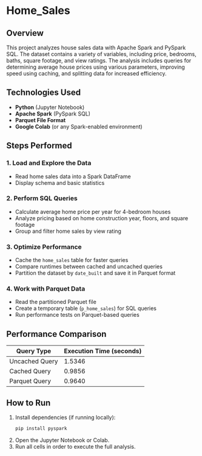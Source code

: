 # Home_Sales

## Overview
This project analyzes house sales data with Apache Spark and PySpark SQL. The dataset contains a variety of variables, including price, bedrooms, baths, square footage, and view ratings. The analysis includes queries for determining average house prices using various parameters, improving speed using caching, and splitting data for increased efficiency.

## Technologies Used
- **Python** (Jupyter Notebook)
- **Apache Spark** (PySpark SQL)
- **Parquet File Format**
- **Google Colab** (or any Spark-enabled environment)

## Steps Performed

### 1. Load and Explore the Data
- Read home sales data into a Spark DataFrame
- Display schema and basic statistics

### 2. Perform SQL Queries
- Calculate average home price per year for 4-bedroom houses
- Analyze pricing based on home construction year, floors, and square footage
- Group and filter home sales by view rating

### 3. Optimize Performance
- Cache the `home_sales` table for faster queries
- Compare runtimes between cached and uncached queries
- Partition the dataset by `date_built` and save it in Parquet format

### 4. Work with Parquet Data
- Read the partitioned Parquet file
- Create a temporary table (`p_home_sales`) for SQL queries
- Run performance tests on Parquet-based queries

## Performance Comparison
| Query Type       | Execution Time (seconds) |
|-----------------|------------------------|
| Uncached Query  | 1.5346 |
| Cached Query    | 0.9856 |
| Parquet Query   | 0.9640 |

## How to Run
1. Install dependencies (if running locally):
   ```bash
   pip install pyspark
   ```
2. Open the Jupyter Notebook or Colab.
3. Run all cells in order to execute the full analysis.

